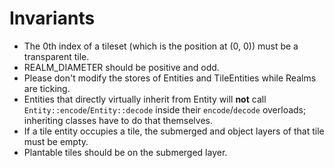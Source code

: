 # Invariants

- The 0th index of a tileset (which is the position at (0, 0)) must be a transparent tile.
- REALM_DIAMETER should be positive and odd.
- Please don't modify the stores of Entities and TileEntities while Realms are ticking.
- Entities that directly virtually inherit from Entity will **not** call `Entity::encode`/`Entity::decode` inside their `encode`/`decode` overloads; inheriting classes have to do that themselves.
- If a tile entity occupies a tile, the submerged and object layers of that tile must be empty.
- Plantable tiles should be on the submerged layer.
